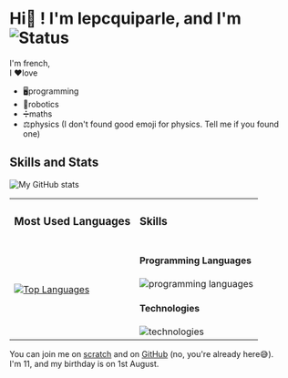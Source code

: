 # Hi👋 ! I'm lepcquiparle, and I'm ![Status](https://img.shields.io/badge/Status-Online-brightgreen)  

I'm french,  
I ❤love  
+ 🖥programming  
+ 🤖robotics  
+ ➗maths  
+ ⚖️physics (I don't found good emoji for physics. Tell me if you found one)


## Skills and Stats  

![My GitHub stats](https://github-readme-stats.vercel.app/api?username=lenetquiparle&hide=issues&show_icons=true)

<table>
  <tr>
    <td><h3>Most Used Languages</h3></td>
    <td><h3>Skills</h3></td>
  </tr>
  <tr>
    <td>
      <a href="https://github.com/lenetquiparle/github-readme-stats">
        <img src="https://github-readme-stats.vercel.app/api/top-langs/?username=lenetquiparle" alt="Top Languages">
      </a>
    </td>
    <td>
      <h4>Programming Languages</h4>
      <img src="https://skillicons.dev/icons?i=html,css,js,md,py" alt="programming languages">
      <h4>Technologies</h4>
      <img src="https://skillicons.dev/icons?i=bootstrap,codepen,github,vscode,windows" alt="technologies">
    </td>
  </tr>
</table>

You can join me on [scratch](https://scratch.mit.edu/users/le_pc_qui_parle/) and on [GitHub](https://github.com/LeNetQuiParle) (no, you're already here😅).  
I'm 11, and my birthday is on 1st August.

